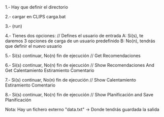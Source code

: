 
1.- Hay que definir el directorio

2.- cargar en CLIPS carga.bat

3.- (run)

4.- Tienes dos opciones:
    // Defines el usuario de entrada
    A: Si(s), te daremos 3 opciones de carga de un usuario predefinido
    B: No(n), tendrás que definir el nuevo usuario

5.- Si(s) continuar, No(n) fin de ejecución
    // Get Recomendaciones

6.- Si(s) continuar, No(n) fin de ejecución
    // Show Recomendaciones And Get Calentamiento Estiramiento Comentario

7.- Si(s) continuar, No(n) fin de ejecución
    // Show Calentamiento Estiramiento Comentario

8.- Si(s) continuar, No(n) fin de ejecución
    // Show Planificación and Save Planificación

Nota: Hay un fichero externo "data.txt" -> Donde tendrás guardada la salida
